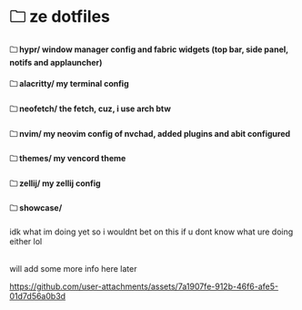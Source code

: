 # 🗀 ze dotfiles

#### 🗀 hypr/ window manager config and fabric widgets (top bar, side panel, notifs and applauncher)

#### 🗀 alacritty/ my terminal config

#### 🗀 neofetch/ the fetch, cuz, i use arch btw

#### 🗀 nvim/ my neovim config of nvchad, added plugins and abit configured

#### 🗀 themes/ my vencord theme

#### 🗀 zellij/ my zellij config 

#### 🗀 showcase/

idk what im doing yet so i wouldnt bet on this if u dont know what ure doing either lol


<br>
will add some more info here later

<br>





https://github.com/user-attachments/assets/7a1907fe-912b-46f6-afe5-01d7d56a0b3d



